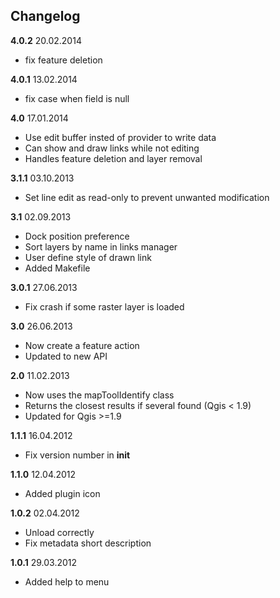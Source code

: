 ## Changelog

**4.0.2** 20.02.2014

* fix feature deletion

**4.0.1** 13.02.2014

* fix case when field is null

**4.0** 17.01.2014

* Use edit buffer insted of provider to write data
* Can show and draw links while not editing
* Handles feature deletion and layer removal

**3.1.1** 03.10.2013

* Set line edit as read-only to prevent unwanted modification

**3.1** 02.09.2013

* Dock position preference
* Sort layers by name in links manager
* User define style of drawn link
* Added Makefile

**3.0.1** 27.06.2013

* Fix crash if some raster layer is loaded

**3.0** 26.06.2013

* Now create a feature action
* Updated to new API

**2.0** 11.02.2013

* Now uses the mapToolIdentify class
* Returns the closest results if several found (Qgis < 1.9)
* Updated for Qgis >=1.9

**1.1.1** 16.04.2012

* Fix version number in __init__

**1.1.0** 12.04.2012

* Added plugin icon

**1.0.2** 02.04.2012

* Unload correctly
* Fix metadata short description

**1.0.1** 29.03.2012

* Added help to menu


